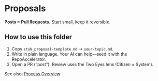 <!-- status: stub; target: 150+ words -->
<!-- status: stub; target: 150+ words -->
<!-- status: stub; target: 150+ words -->
<!-- status: stub; target: 150+ words -->
<!-- status: stub; target: 150+ words -->
# Proposals

**Posts = Pull Requests.** Start small, keep it reversible.

## How to use this folder
1) Copy `stub_proposal-template.md` → `your-topic.md`.
2) Write in plain language. Your AI can help—seed it with the RepoAccelerator.
3) Open a PR (“post”). Review uses the Two Eyes lens (Citizen × System).

See also: [Process Overview](../docs/process/OVERVIEW.md)






